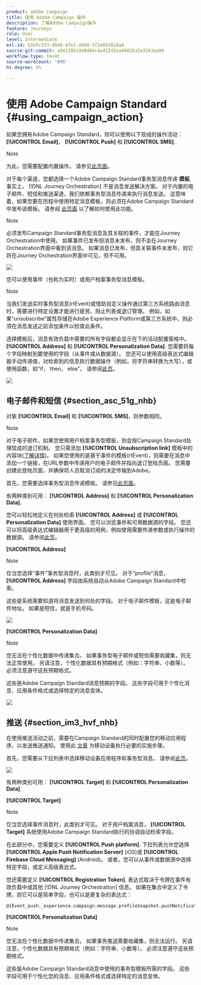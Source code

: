 ```yaml
---
product: adobe campaign
title: 使用 Adobe Campaign 操作
description: 了解Adobe Campaign操作
feature: Journeys
role: User
level: Intermediate
exl-id: b2e5c333-d0d8-4fe1-a6b8-5f2e6b3624a4
source-git-commit: a9a129b1949d64c4a412d3ea4002b32e3563ea96
workflow-type: tm+mt
source-wordcount: '895'
ht-degree: 5%

---
```


# 使用 Adobe Campaign Standard {#using_campaign_action}

如果您拥有Adobe Campaign Standard，则可以使用以下现成的操作活动： **[!UICONTROL Email]**， **[!UICONTROL Push]** 和 **[!UICONTROL SMS]**.

>[!NOTE]
>
>为此，您需要配置内置操作。 请参见[此页面](../action/working-with-adobe-campaign.md)。

对于每个渠道，您都选择一个Adobe Campaign Standard事务型消息传递 **模板**. 事实上， [!DNL Journey Orchestration] 不是消息发送解决方案。 对于内置的电子邮件、短信和推送渠道，我们依赖事务型消息传递来执行消息发送。 这意味着，如果您要在历程中使用特定消息模板，则必须在Adobe Campaign Standard中发布该模板。 请参阅 [此页面](https://experienceleague.adobe.com/docs/campaign-standard/using/communication-channels/transactional-messaging/getting-started-with-transactional-msg.html?lang=zh-Hans) 以了解如何使用此功能。

>[!NOTE]
>
>必须发布Campaign Standard事务型消息及其关联的事件，才能在Journey Orchestration中使用。 如果事件已发布但消息未发布，则不会在Journey Orchestration界面中看到该消息。 如果消息已发布，但其关联事件未发布，则它将在Journey Orchestration界面中可见，但不可用。

![](../assets/journey59.png)

您可以使用事件（也称为实时）或用户档案事务型消息模板。

>[!NOTE]
>
>当我们发送实时事务型消息(rtEvent)或借助自定义操作通过第三方系统路由消息时，需要进行特定设置才能进行疲劳、阻止列表或退订管理。 例如，如果“unsubscribe”属性存储在Adobe Experience Platform或第三方系统中，则必须在消息发送之前添加条件以检查此条件。

选择模板后，消息有效负载中需要的所有字段都会显示在下的活动配置窗格中。 **[!UICONTROL Address]** 和 **[!UICONTROL Personalization Data]**. 您需要将每个字段映射到要使用的字段（从事件或从数据源）。 您还可以使用高级表达式编辑器手动传递值，对检索到的信息执行数据操作（例如，将字符串转换为大写），或使用函数，如“if， then， else”。 请参阅[此页](../expression/expressionadvanced.md)。

![](../assets/journey60.png)

## 电子邮件和短信 {#section_asc_51g_nhb}

对象 **[!UICONTROL Email]** 和 **[!UICONTROL SMS]**，则参数相同。

>[!NOTE]
>
>对于电子邮件，如果您使用用户档案事务型模板，则会按Campaign Standard处理现成的退订机制。 您只需添加 **[!UICONTROL Unsubscription link]** 模板中的内容块([了解详情](https://experienceleague.adobe.com/docs/campaign-standard/using/communication-channels/transactional-messaging/getting-started-with-transactional-msg.html?lang=zh-Hans))。 如果您使用的是基于事件的模板(rtEvent)，则需要在消息中添加一个链接，在URL参数中传递用户的电子邮件并指向退订登陆页面。 您需要创建此登陆页面，并确保将人员取消订阅的决定传输到Adobe。

首先，您需要选择事务型消息传递模板。 请参见[此页面](../building-journeys/about-action-activities.md)。

有两种类别可用： **[!UICONTROL Address]** 和 **[!UICONTROL Personalization Data]**.

您可以轻松地定义在何处检索 **[!UICONTROL Address]** 或 **[!UICONTROL Personalization Data]** 使用界面。 您可以浏览事件和可用数据源的字段。 您还可以将高级表达式编辑器用于更高级的用例，例如使用需要传递参数或执行操作的数据源。 请参阅[此页](../expression/expressionadvanced.md)。

**[!UICONTROL Address]**

>[!NOTE]
>
>仅当您选择“事件”事务型消息时，此类别才可见。 对于“profile”消息， **[!UICONTROL Address]** 字段由系统自动从Adobe Campaign Standard中检索。

这些是系统需要知道将消息发送到何处的字段。 对于电子邮件模板，这是电子邮件地址。 如果是短信，就是手机号码。

![](../assets/journey61.png)

**[!UICONTROL Personalization Data]**

>[!NOTE]
>
>您无法在个性化数据中传递集合。 如果事务型电子邮件或短信需要收藏集，则无法正常使用。 另请注意，个性化数据具有预期格式（例如：字符串、小数等）。 必须注意遵守这些预期格式。

这些是Adobe Campaign Standard消息预期的字段。 这些字段可用于个性化消息、应用条件格式或选择特定的消息变体。

![](../assets/journey62.png)

## 推送 {#section_im3_hvf_nhb}

在使用推送活动之前，需要在Campaign Standard的同时配置您的移动应用程序，以发送推送通知。 使用此 [文章](https://helpx.adobe.com/cn/campaign/kb/integrate-mobile-sdk.html) 为移动设备执行必要的实施步骤。

首先，您需要从下拉列表中选择移动设备应用程序和事务型消息。 请参阅[此页](../building-journeys/about-action-activities.md)。

![](../assets/journey62bis.png)

有两种类别可用： **[!UICONTROL Target]** 和 **[!UICONTROL Personalization Data]**.

**[!UICONTROL Target]**

>[!NOTE]
>
>仅当您选择事件消息时，此类别才可见。 对于用户档案消息， **[!UICONTROL Target]** 系统使用Adobe Campaign Standard执行的协调自动检索字段。

在此部分中，您需要定义 **[!UICONTROL Push platform]**. 下拉列表允许您选择 **[!UICONTROL Apple Push Notification Server]** (iOS)或 **[!UICONTROL Firebase Cloud Messaging]** (Android)。 或者，您可以从事件或数据源中选择特定字段，或定义高级表达式。

您还需要定义 **[!UICONTROL Registration Token]**. 表达式取决于令牌在事件有效负载中或其他 [!DNL Journey Orchestration] 信息。 如果在集合中定义了令牌，则它可以是简单字段，也可以是更复杂的表达式：

```
@{Event_push._experience.campaign.message.profileSnapshot.pushNotificationTokens.first().token}
```

**[!UICONTROL Personalization Data]**

>[!NOTE]
>
>您无法在个性化数据中传递集合。 如果事务推送需要收藏集，则无法运行。 另请注意，个性化数据具有预期格式（例如：字符串、小数等）。 必须注意遵守这些预期格式。

这些是Adobe Campaign Standard消息中使用的事务型模板所需的字段。 这些字段可用于个性化您的消息、应用条件格式或选择特定的消息变体。
